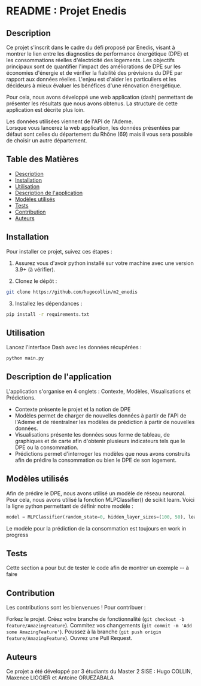 # README : Projet Enedis

## Description
Ce projet s'inscrit dans le cadre du défi proposé par Enedis, visant à montrer le lien entre les diagnostics de performance énergétique (DPE) et les consommations réelles d'électricité des logements. Les objectifs principaux sont de quantifier l'impact des améliorations de DPE sur les économies d'énergie et de vérifier la fiabilité des prévisions du DPE par rapport aux données réelles. L'enjeu est d'aider les particuliers et les décideurs à mieux évaluer les bénéfices d'une rénovation énergétique.  

Pour cela, nous avons développé une web application (dash) permettant de présenter les résultats que nous avons obtenus. La structure de cette application est décrite plus loin.  

Les données utilisées viennent de l'API de l'Ademe.  
Lorsque vous lancerez la web application, les données présentées par défaut sont celles du département du Rhône (69) mais il vous sera possible de choisir un autre département.

## Table des Matières
- [Description](#description)
- [Installation](#installation)
- [Utilisation](#utilisation)
- [Description de l'application](#description_app)
- [Modèles utilisés](#modeles)
- [Tests](#tests)
- [Contribution](#contribution)
- [Auteurs](#auteurs)

## Installation
Pour installer ce projet, suivez ces étapes :
1) Assurez vous d'avoir python installé sur votre machine avec une version 3.9+ (à vérifier).

2) Clonez le dépôt :
```bash
git clone https://github.com/hugocollin/m2_enedis
```

3) Installez les dépendances :
```bash
pip install -r requirements.txt
```

## Utilisation
Lancez l'interface Dash avec les données récupérées :
```python
python main.py
```

## Description de l'application 
L'application s'organise en 4 onglets : Contexte, Modèles, Visualisations et Prédictions.  
- Contexte présente le projet et la notion de DPE
- Modèles permet de charger de nouvelles données à partir de l'API de l'Ademe et de réentraîner les modèles de prédiction à partir de nouvelles données.
- Visualisations présente les données sous forme de tableau, de graphiques et de carte afin d'obtenir plusieurs indicateurs tels que le DPE ou la consommation.
- Prédictions permet d'interroger les modèles que nous avons construits afin de prédire la consommation ou bien le DPE de son logement.

## Modèles utilisés
Afin de prédire le DPE, nous avons utilisé un modèle de réseau neuronal.  
Pour cela, nous avons utilisé la fonction MLPClassifier() de scikit learn. Voici la ligne python permettant de définir notre modèle :  
```python
model = MLPClassifier(random_state=0, hidden_layer_sizes=(100, 50), learning_rate_init=0.001, max_iter=300, tol=0.0001)
```
Le modèle pour la prédiction de la consommation est toujours en work in progress
        
## Tests
Cette section a pour but de tester le code afin de montrer un exemple
-- à faire

## Contribution
Les contributions sont les bienvenues ! Pour contribuer :

Forkez le projet.
Créez votre branche de fonctionnalité (``` git checkout -b feature/AmazingFeature ```).
Commitez vos changements (``` git commit -m 'Add some AmazingFeature' ```).
Poussez à la branche (``` git push origin feature/AmazingFeature ```).
Ouvrez une Pull Request.

## Auteurs
Ce projet a été développé par 3 étudiants du Master 2 SISE : Hugo COLLIN, Maxence LIOGIER et Antoine ORUEZABALA
